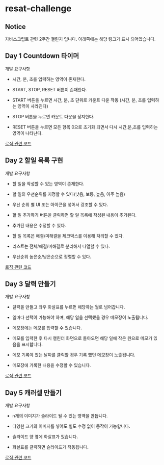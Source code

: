 # resat-challenge

## Notice

자바스크립트 관련 2주간 챌린지 입니다. 아래쪽에는 해당 링크가 표시 되어있습니다.

## Day 1 Countdown 타이머

개발 요구사항

- 시간, 분, 초를 입력하는 영역이 존재한다.

- START, STOP, RESET 버튼이 존재한다.

- START 버튼을 누르면 시간, 분, 초 단위로 카운트 다운 작동 (시간, 분, 초를 입력하는 영역이 사라진다)

- STOP 버튼을 누르면 카운트 다운을 정지한다.

- RESET 버튼을 누르면 모든 항목 0으로 초기화 되면서 다시 시간,분,초를 입력하는 영역이 나타난다.

[로직 관련 코드](/timer/script.js)

## Day 2 할일 목록 구현

개발 요구사항

- 할 일을 작성할 수 있는 영역이 존재한다.

- 할 일의 우선순위를 지정할 수 있다(낮음, 보통, 높음, 아주 높음)

- 우선 순위 별 UI 또는 아이콘을 넣어서 강조할 수 있다.

- 할 일 추가하기 버튼을 클릭하면 할 일 목록에 작성된 내용이 추가된다.

- 추가된 내용은 수정할 수 있다.

- 할 일 목록은 해결/미해결을 체크박스를 이용해 처리할 수 있다.

- 리스트는 전체/해결/미해결로 분리해서 나열할 수 있다.

- 우선순위 높은순/낮은순으로 정렬할 수 있다.

[로직 관련 코드](/todolist/script.js)

## Day 3 달력 만들기

개발 요구사항

- 달력을 만들고 좌우 화살표를 누르면 해당하는 월로 넘어갑니다.

- 일마다 선택이 가능해야 하며, 해당 일을 선택했을 경우 메모장이 노출됩니다.

- 메모장에는 메모를 입력할 수 있습니다.

- 메모를 입력한 후 다시 캘린더 화면으로 돌아오면 해당 일에 작은 원으로 메모가 있음을 표시합니다.

- 메모 기록이 있는 날짜를 클릭할 경우 기록 했던 메모장이 노출됩니다.

- 메모장에 기록한 내용을 수정할 수 있습니다.

[로직 관련 코드](/datepicker/script.js)

## Day 5 캐러셀 만들기

개발 요구사항

- n개의 이미지가 슬라이드 될 수 있는 영역을 만듭니다.

- 다양한 크기의 이미지를 넣어도 별도 수정 없이 동작이 가능합니다.

- 슬라이드 양 옆에 화살표가 있습니다.

- 화살표를 클릭하면 슬라이드가 작동됩니다.

[로직 관련 코드](/carousel/script.js)
